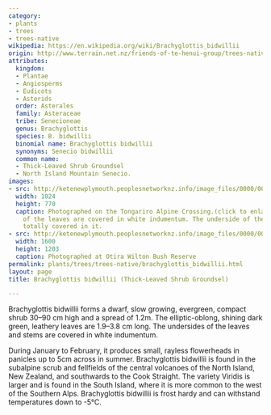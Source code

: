 ```yaml
---
category:
- plants
- trees
- trees-native
wikipedia: https://en.wikipedia.org/wiki/Brachyglottis_bidwillii
origin: http://www.terrain.net.nz/friends-of-te-henui-group/trees-native-botanical-names-g-to-l/brachyglottis-bidwillii-north-island-mountain-senecio.html
attributes:
  kingdom:
  - Plantae
  - Angiosperms
  - Eudicots
  - Asterids
  order: Asterales
  family: Asteraceae
  tribe: Senecioneae
  genus: Brachyglottis
  species: B. bidwillii
  binomial name: Brachyglottis bidwillii
  synonyms: Senecio bidwillii
  common name:
  - Thick-Leaved Shrub Groundsel
  - North Island Mountain Senecio.
images:
- src: http://ketenewplymouth.peoplesnetworknz.info/image_files/0000/0010/2828/Brachyglottis_bidwillii_-001.jpg
  width: 1024
  height: 770
  caption: Photographed on the Tongariro Alpine Crossing.(click to enlarge) The margins
    of the leaves are covered in white indumentum. The underside of the leaves are
    totally covered in it.
- src: http://ketenewplymouth.peoplesnetworknz.info/image_files/0000/0004/4804/Brachyglottis_bidwillii__Thick-Leaved_Shrub_Groundsel__North_Island_Mountain_Senecio-001.JPG
  width: 1600
  height: 1203
  caption: Photographed at Otira Wilton Bush Reserve
permalink: plants/trees/trees-native/brachyglottis_bidwillii.html
layout: page
title: Brachyglottis bidwillii (Thick-Leaved Shrub Groundsel)

---
```

Brachyglottis bidwillii forms a dwarf, slow growing, evergreen, compact shrub 30–90 cm high and a spread of 1.2m. The elliptic-oblong, shining dark green, leathery leaves are 1.9–3.8 cm long. The undersides of the leaves and stems are covered in white indumentum. 

During January to February, it produces small, rayless flowerheads in panicles up to 5cm across in summer.
Brachyglottis bidwillii is found in the subalpine scrub and fellfields of the central volcanoes of the North Island, New Zealand, and southwards to the Cook Straight. The variety Viridis is larger and is found in the South Island, where it is more common to the west of the Southern Alps.
Brachyglottis bidwillii is frost hardy and can withstand temperatures down to -5°C.

